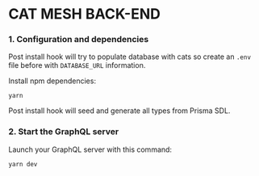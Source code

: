 # CAT MESH BACK-END


### 1. Configuration and dependencies
Post install hook will try to populate database with cats so create an `.env` file before with `DATABASE_URL` information.

Install npm dependencies:
```
yarn
```

Post install hook will seed and generate all types from Prisma SDL.

### 2. Start the GraphQL server

Launch your GraphQL server with this command:
```
yarn dev
```


